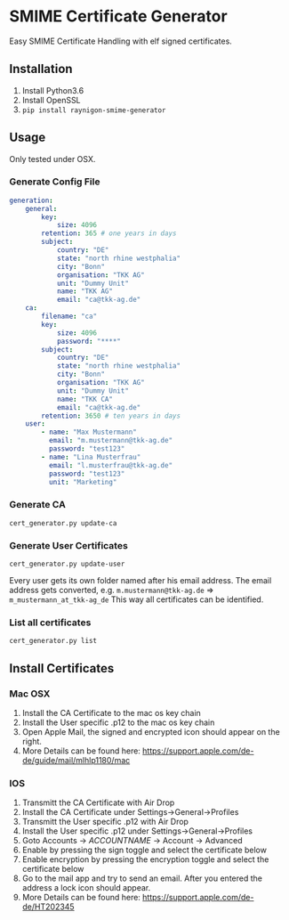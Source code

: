 # SMIME Certificate Generator

Easy SMIME Certificate Handling with elf signed certificates.

## Installation

1. Install Python3.6
2. Install OpenSSL
3. `pip install raynigon-smime-generator`

## Usage

Only tested under OSX.

### Generate Config File

```yaml
generation:
    general:
        key:
            size: 4096
        retention: 365 # one years in days
        subject:
            country: "DE"
            state: "north rhine westphalia"
            city: "Bonn"
            organisation: "TKK AG"
            unit: "Dummy Unit"
            name: "TKK AG"
            email: "ca@tkk-ag.de"
    ca:
        filename: "ca"
        key:
            size: 4096
            password: "****"
        subject:
            country: "DE"
            state: "north rhine westphalia"
            city: "Bonn"
            organisation: "TKK AG"
            unit: "Dummy Unit"
            name: "TKK CA"
            email: "ca@tkk-ag.de"
        retention: 3650 # ten years in days
    user:
        - name: "Max Mustermann"
          email: "m.mustermann@tkk-ag.de"
          password: "test123"
        - name: "Lina Musterfrau"
          email: "l.musterfrau@tkk-ag.de"
          password: "test123"
          unit: "Marketing"
```

### Generate CA

`cert_generator.py update-ca`

### Generate User Certificates

`cert_generator.py update-user`

Every user gets its own folder named after his email address.
The email address gets converted, e.g. `m.mustermann@tkk-ag.de` => `m_mustermann_at_tkk-ag_de`
This way all certificates can be identified.

### List all certificates

`cert_generator.py list`

## Install Certificates

### Mac OSX

1. Install the CA Certificate to the mac os key chain
2. Install the User specific .p12 to the mac os key chain
3. Open Apple Mail, the signed and encrypted icon should appear on the right.
4. More Details can be found here: https://support.apple.com/de-de/guide/mail/mlhlp1180/mac

### IOS
1. Transmitt the CA Certificate with Air Drop
2. Install the CA Certificate under Settings->General->Profiles
3. Transmitt the User specific .p12 with Air Drop
4. Install the User specific .p12 under Settings->General->Profiles
5. Goto Accounts -> *ACCOUNTNAME* -> Account -> Advanced
6. Enable by pressing the sign toggle and select the certificate below
7. Enable encryption by pressing the encryption toggle and select the certificate below
8. Go to the mail app and try to send an email. After you entered the address a lock icon should appear.
9. More Details can be found here: https://support.apple.com/de-de/HT202345